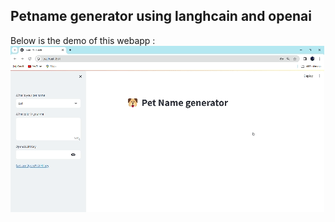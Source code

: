 ## Petname generator using langhcain and openai

Below is the demo of this webapp :  
  ![](https://github.com/Utshav-paudel/Petname-Generator/blob/1e5d46505821346f0c1e2a6eed500e7d344ccc25/demo_petname_gen.gif)
